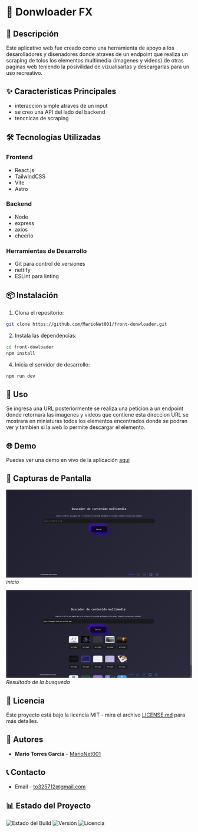 # 🚀 Donwloader FX

## 📝 Descripción
Este aplicativo web fue creado  como una herramienta de apoyo a los desarolladores y disenadores donde atraves de un endpoint que realiza un scraping
de tolos los elementos multimedia (imagenes y videos) de otras paginas web teniendo la posivilidad de vizualisarlas y descargarlas para un uso recreativo.

## ✨ Características Principales
- interaccion simple atraves de un input
- se creo una API del lado del backend
- tencnicas de scraping

## 🛠️ Tecnologías Utilizadas
### Frontend
- React.js
- TailwindCSS
- Vite
- Astro

### Backend
- Node
- express
- axios
- cheerio
### Herramientas de Desarrollo
- Git para control de versiones
- nettify
- ESLint para linting

## 📦 Instalación

1. Clona el repositorio:
```bash
git clone https://github.com/MarioNet001/front-donwloader.git
```

2. Instala las dependencias:
```bash
cd front-dowloader
npm install
```
4. Inicia el servidor de desarrollo:
```bash
npm run dev
```

## 🚀 Uso
Se ingresa una URL posteriormente se realiza una peticion a un endpoint donde retornara las imagenes y videos que contiene esta direccion URL
se mostrara en miniaturas todos los elementos encontrados donde se podran ver y tambien si la web lo permite descargar el elemento.

## 🌐 Demo
Puedes ver una demo en vivo de la aplicación [aquí](https://donwloader-make.netlify.app/)

## 📱 Capturas de Pantalla
![Captura 1](https://github.com/MarioNet001/front-donwloader/blob/98e709fe02e6a99cd5c287a87b9c8f4490750156/public/pantalla%201.png)
*inicio*

![Captura 2](https://github.com/MarioNet001/front-donwloader/blob/98e709fe02e6a99cd5c287a87b9c8f4490750156/public/pantalla%202.png)
*Resultado de la busqueda*


## 📝 Licencia
Este proyecto está bajo la licencia MIT - mira el archivo [LICENSE.md](LICENSE.md) para más detalles.

## 👥 Autores
- **Mario Torres Garcia**  - [MarioNet001](https://github.com/MarioNet001)

## 📞 Contacto
- Email - to325712@gmail.com

## 📊 Estado del Proyecto
![Estado del Build](https://img.shields.io/badge/build-passing-brightgreen)
![Versión](https://img.shields.io/badge/version-1.0.0-blue)
![Licencia](https://img.shields.io/badge/license-MIT-green)
 
